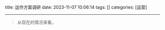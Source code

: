 title: 运作方案调研 
date: 2023-11-07 10:06:14 
tags: []
categories: [运营]

---

 <!--more-->

 > 从现在的情况来看，